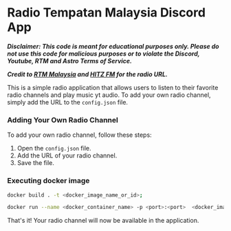 # Radio Tempatan Malaysia Discord App

***Disclaimer: This code is meant for educational purposes only. Please do not use this code for malicious purposes or to violate the Discord, Youtube, RTM and Astro Terms of Service.***

***Credit to [RTM Malaysia](https://www.rtm.gov.my) and [HITZ FM](https://hitz.syok.my/) for the radio URL.*** 

This is a simple radio application that allows users to listen to their favorite radio channels and play music yt audio. To add your own radio channel, simply add the URL to the `config.json` file.

### Adding Your Own Radio Channel

To add your own radio channel, follow these steps:

1. Open the `config.json` file.
2. Add the URL of your radio channel.
3. Save the file.

### Executing docker image
```bash
docker build . -t <docker_image_name_or_id>;

docker run --name <docker_container_name> -p <port>:<port>  <docker_image_name_or_id>;
```

That's it! Your radio channel will now be available in the application.

